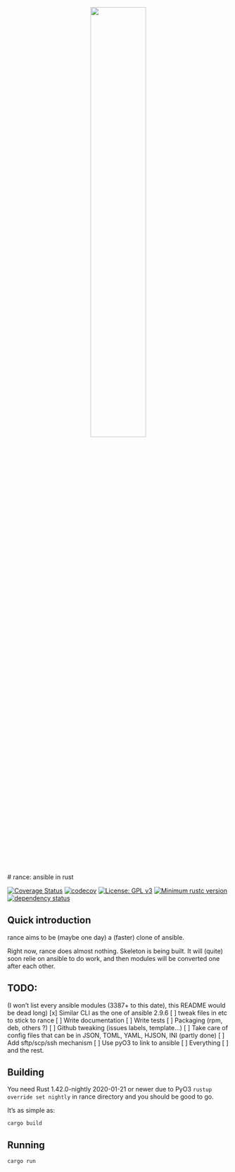 <p align="center">
  <img src="https://raw.github.com/lwandrebeck/rance/master/rance.png" width="50%"/>
</p>
# rance: ansible in rust

[![Coverage Status](https://coveralls.io/repos/github/lwandrebeck/rance/badge.svg?branch=master)](https://coveralls.io/github/lwandrebeck/rance?branch=master)
[![codecov](https://codecov.io/gh/lwandrebeck/rance/branch/master/graph/badge.svg)](https://codecov.io/gh/lwandrebeck/rance)
[![License: GPL v3](https://img.shields.io/badge/License-GPL%20v3-blue.svg)](https://www.gnu.org/licenses/gpl-3.0)
[![Minimum rustc version](https://img.shields.io/badge/rust-nightly20200121%2B-informational)](#rust-version-requirements)
[![dependency status](https://deps.rs/repo/github/lwandrebeck/rance/status.svg)](https://deps.rs/repo/github/lwandrebeck/rance)

## Quick introduction

rance aims to be (maybe one day) a (faster) clone of ansible.

Right now, rance does almost nothing. Skeleton is being built. It will (quite) soon relie on ansible to do work, and then modules will be converted one after each other.

## TODO:

(I won’t list every ansible modules (3387+ to this date), this README would be dead long)
[x] Similar CLI as the one of ansible 2.9.6
[ ] tweak files in etc to stick to rance
[ ] Write documentation
[ ] Write tests
[ ] Packaging (rpm, deb, others ?)
[ ] Github tweaking (issues labels, template…)
[ ] Take care of config files that can be in JSON, TOML, YAML, HJSON, INI (partly done)
[ ] Add sftp/scp/ssh mechanism
[ ] Use pyO3 to link to ansible
[ ] Everything
[ ] and the rest.

## Building

You need Rust 1.42.0-nightly 2020-01-21 or newer due to PyO3
`rustup override set nightly` in rance directory and you should be good to go.

It’s as simple as:

    cargo build

## Running
    cargo run
